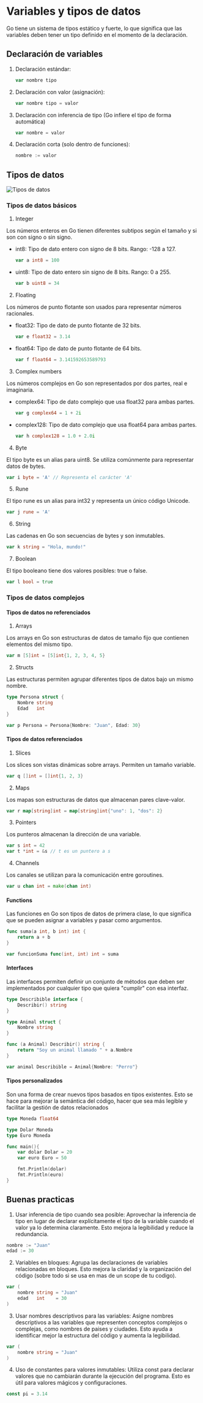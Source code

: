 # Variables y tipos de datos

Go tiene un sistema de tipos estático y fuerte, lo que significa que las variables deben tener un tipo definido en el momento de la declaración.


## Declaración de variables

1. Declaración estándar:

   ```go
   var nombre tipo
   ```

2. Declaración con valor (asignación):

   ```go
   var nombre tipo = valor
   ```

3. Declaración con inferencia de tipo (Go infiere el tipo de forma automática)

   ```go
   var nombre = valor
   ```

4. Declaración corta (solo dentro de funciones):

    ```go
    nombre := valor
    ```

## Tipos de datos

![Tipos de datos](data_types.png)

### Tipos de datos básicos

1. Integer

Los números enteros en Go tienen diferentes subtipos según el tamaño y si son con signo o sin signo.

- int8: Tipo de dato entero con signo de 8 bits. Rango: -128 a 127.

    ```go
    var a int8 = 100
    ```

- uint8: Tipo de dato entero sin signo de 8 bits. Rango: 0 a 255.

    ```go
    var b uint8 = 34
    ```

2. Floating

Los números de punto flotante son usados para representar números racionales.

- float32: Tipo de dato de punto flotante de 32 bits.

    ```go
    var e float32 = 3.14
    ```

- float64: Tipo de dato de punto flotante de 64 bits.

    ```go
    var f float64 = 3.141592653589793
    ```

3. Complex numbers

Los números complejos en Go son representados por dos partes, real e imaginaria.

- complex64: Tipo de dato complejo que usa float32 para ambas partes.

    ```go
    var g complex64 = 1 + 2i
    ```

- complex128: Tipo de dato complejo que usa float64 para ambas partes.

    ```go
    var h complex128 = 1.0 + 2.0i
    ```

4. Byte

El tipo byte es un alias para uint8. Se utiliza comúnmente para representar datos de bytes.

```go
var i byte = 'A' // Representa el carácter 'A'
```

5. Rune

El tipo rune es un alias para int32 y representa un único código Unicode.

```go
var j rune = 'A'
```

6. String

Las cadenas en Go son secuencias de bytes y son inmutables.

```go
var k string = "Hola, mundo!"
```

7. Boolean

El tipo booleano tiene dos valores posibles: true o false.

```go
var l bool = true
```

### Tipos de datos complejos

#### Tipos de datos no referenciados

1. Arrays

Los arrays en Go son estructuras de datos de tamaño fijo que contienen elementos del mismo tipo.

```go
var m [5]int = [5]int{1, 2, 3, 4, 5}
```

2. Structs

Las estructuras permiten agrupar diferentes tipos de datos bajo un mismo nombre.

```go
type Persona struct {
    Nombre string
    Edad   int
}

var p Persona = Persona{Nombre: "Juan", Edad: 30}
```

#### Tipos de datos referenciados

1. Slices

Los slices son vistas dinámicas sobre arrays. Permiten un tamaño variable.

```go
var q []int = []int{1, 2, 3}
```

2. Maps

Los mapas son estructuras de datos que almacenan pares clave-valor.

```go
var r map[string]int = map[string]int{"uno": 1, "dos": 2}
```

3. Pointers

Los punteros almacenan la dirección de una variable.

```go
var s int = 42
var t *int = &s // t es un puntero a s
```

4. Channels

Los canales se utilizan para la comunicación entre goroutines.

```go
var u chan int = make(chan int)
```

#### Functions

Las funciones en Go son tipos de datos de primera clase, lo que significa que se pueden asignar a variables y pasar como argumentos.

```go
func suma(a int, b int) int {
    return a + b
}

var funcionSuma func(int, int) int = suma
```

#### Interfaces

Las interfaces permiten definir un conjunto de métodos que deben ser implementados por cualquier tipo que quiera "cumplir" con esa interfaz.

```go
type Describible interface {
    Describir() string
}

type Animal struct {
    Nombre string
}

func (a Animal) Describir() string {
    return "Soy un animal llamado " + a.Nombre
}

var animal Describible = Animal{Nombre: "Perro"}
```

#### Tipos personalizados

Son una forma de crear nuevos tipos basados en tipos existentes. Esto se hace para mejorar la semántica del código, hacer que sea más legible y facilitar la gestión de datos relacionados

```go
type Moneda float64

type Dolar Moneda
type Euro Moneda

func main(){
    var dolar Dolar = 20
    var euro Euro = 50

    fmt.Println(dolar)
    fmt.Println(euro)
}
```

## Buenas practicas

1. Usar inferencia de tipo cuando sea posible: Aprovechar la inferencia de tipo en lugar de declarar explícitamente el tipo de la variable cuando el valor ya lo determina claramente. Esto mejora la legibilidad y reduce la redundancia.

```go
nombre := "Juan"
edad := 30
```

2. Variables en bloques: Agrupa las declaraciones de variables relacionadas en bloques. Esto mejora la claridad y la organización del código (sobre todo si se usa en mas de un scope de tu codigo).

```go
var (
    nombre string = "Juan"
    edad   int    = 30
)
```

3. Usar nombres descriptivos para las variables: Asigne nombres descriptivos a las variables que representen conceptos complejos o complejas, como nombres de paises y ciudades. Esto ayuda a identificar mejor la estructura del código y aumenta la legibilidad.

```go
var (
    nombre string = "Juan"
)
```

4. Uso de constantes para valores inmutables: Utiliza const para declarar valores que no cambiarán durante la ejecución del programa. Esto es útil para valores mágicos y configuraciones.

```go
const pi = 3.14
```
